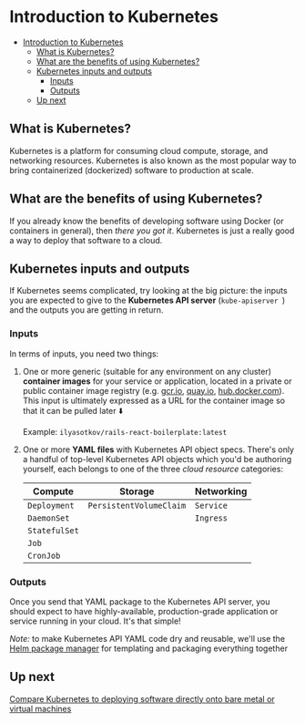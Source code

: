 # Introduction to Kubernetes

<!-- TOC depthFrom:1 depthTo:6 withLinks:1 updateOnSave:1 orderedList:0 -->

- [Introduction to Kubernetes](#introduction-to-kubernetes)
	- [What is Kubernetes?](#what-is-kubernetes-)
	- [What are the benefits of using Kubernetes?](#what-are-the-benefits-of-using-kubernetes)
	- [Kubernetes inputs and outputs](#kubernetes-inputs-and-outputs)
		- [Inputs](#inputs)
		- [Outputs](#outputs)
	- [Up next](#up-next)

<!-- /TOC -->

## What is Kubernetes?

Kubernetes is a platform for consuming cloud compute, storage, and networking resources. Kubernetes is also known as the most popular way to bring containerized (dockerized) software to production at scale.

## What are the benefits of using Kubernetes?

If you already know the benefits of developing software using Docker (or containers in general), then *there you got it*. Kubernetes is just a really good a way to deploy that software to a cloud.

## Kubernetes inputs and outputs

If Kubernetes seems complicated, try looking at the big picture: the inputs you are expected to give to the **Kubernetes API server** (`kube-apiserver
`) and the outputs you are getting in return.

### Inputs

In terms of inputs, you need two things:

1. One or more generic (suitable for any environment on any cluster) **container images** for your service or application, located in a private or public container image registry (e.g. [gcr.io](https://gcr.io/), [quay.io](/), [hub.docker.com](/)). This input is ultimately expressed as a URL for the container image so that it can be pulled later ⬇️

    Example: `ilyasotkov/rails-react-boilerplate:latest`

2. One or more **YAML files** with Kubernetes API object specs. There's only a handful of top-level Kubernetes API objects which you'd be authoring yourself, each belongs to one of the three *cloud resource* categories:

    | Compute | Storage | Networking |
    | --- | --- | --- |
    | `Deployment` | `PersistentVolumeClaim` | `Service` |
    | `DaemonSet` | | `Ingress` |
    | `StatefulSet` | | |
    | `Job` | | |
    | `CronJob` | | |

### Outputs

Once you send that YAML package to the Kubernetes API server, you should expect to have highly-available, production-grade application or service running in your cloud. It's that simple!

*Note:* to make Kubernetes API YAML code dry and reusable, we'll use the [Helm package manager](https://helm.sh) for templating and packaging everything together

## Up next

[Compare Kubernetes to deploying software directly onto bare metal or virtual machines](/labs/intro/kubernetes-compare.md)
